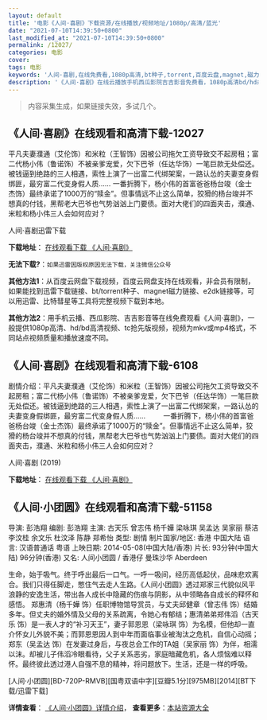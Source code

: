 ```yaml
---
layout: default
title: '电影《人间·喜剧》下载资源/在线播放/视频地址/1080p/高清/蓝光'
date: "2021-07-10T14:39:50+0800"
last_modified_at: "2021-07-10T14:39:50+0800"
permalink: /12027/
categories: 电影
cover:
tags: 电影
keywords: '人间·喜剧,在线免费看,1080p高清,bt种子,torrent,百度云盘,magnet,磁力链,迅雷下载资源'
description: '《人间·喜剧》在线云播放手机西瓜影院吉吉影音免费看，1080p高清bd/hd未删减完整版和tc抢先枪版，mkv/mp4格式，附带bt/torrent种子、magnet/磁力链、百度云盘、网盘资源迅雷下载链接'
---
```


>内容采集生成，如果链接失效，多试几个。


## 《人间·喜剧》在线观看和高清下载-12027

平凡夫妻濮通（艾伦饰）和米粒（王智饰）因被公司拖欠工资导致交不起房租；富二代杨小伟（鲁诺饰）不被亲爹宠爱，欠下巴爷（任达华饰）一笔巨款无处偿还。被钱逼到绝路的三人相遇，索性上演了一出富二代绑架案，一路认怂的夫妻变身假绑匪，最穷富二代变身假人质…… 一番折腾下，杨小伟的首富爸爸杨台竣（金士杰饰）最终承诺了1000万的“赎金”。但事情远不止这么简单，狡猾的杨台竣并不想真的付钱，黑帮老大巴爷也气势汹汹上门要债。面对大佬们的四面夹击，濮通、米粒和杨小伟三人会如何应对？


人间·喜剧迅雷下载

**下载地址**： [在线观看下载 《人间·喜剧》](https://www.993dy.com//vod-detail-id-35296.html) 


**无法下载?**：`如果迅雷因版权原因无法下载，关注微信公众号 `

**其他方法1**：从百度云网盘下载视频，百度云网盘支持在线观看，非会员有限制，如果能找到迅雷下载链接、bt/torrent种子、magnet磁力链接、e2dk链接等，可以用迅雷、比特彗星等工具将完整视频下载到本地。

**其他方法2**：用手机云播、西瓜影院、吉吉影音等在线免费观看《人间·喜剧》，一般提供1080p高清、hd/bd高清视频、tc抢先版视频，视频为mkv或mp4格式，不同站点视频质量和播放速度不同。


## 《人间·喜剧》在线观看和高清下载-6108

剧情介绍：平凡夫妻濮通（艾伦饰）和米粒（王智饰）因被公司拖欠工资导致交不起房租；富二代杨小伟（鲁诺饰）不被亲爹宠爱，欠下巴爷（任达华饰）一笔巨款无处偿还。被钱逼到绝路的三人相遇，索性上演了一出富二代绑架案，一路认怂的夫妻变身假绑匪，最穷富二代变身假人质……  　　一番折腾下，杨小伟的首富爸爸杨台竣（金士杰饰）最终承诺了1000万的“赎金”。但事情远不止这么简单，狡猾的杨台竣并不想真的付钱，黑帮老大巴爷也气势汹汹上门要债。面对大佬们的四面夹击，濮通、米粒和杨小伟三人会如何应对？


人间·喜剧 (2019)

**下载地址**： [在线观看下载 《人间·喜剧》](https://www.btbtdy.me/btdy/dy15346.html) 


## 《人间·小团圆》在线观看和高清下载-51158

导演: 彭浩翔 编剧: 彭浩翔 主演: 古天乐 曾志伟 杨千嬅 梁咏琪 吴孟达 吴家丽 蔡洁 李汶桂 余文乐 杜汶泽 陈静 郑希怡 类型: 剧情 制片国家/地区: 香港 中国大陆 语言: 汉语普通话 粤语 上映日期: 2014-05-08(中国大陆/香港) 片长: 93分钟(中国大陆) 96分钟(香港) 又名: 人间小团圆 / 香港仔 曼珠沙华 Aberdeen

生命，始于吸气。终于呼出最后一口气。一呼一吸间，经历高低起伏，品味悲欢离合。我们只得任脚走，憋住气去走人生路。《人间小团圆》透过郑家三代貌似风平浪静的安逸生活，带出各人成长中隐藏的伤痕与阴影，从中领略各自成长的释怀和感悟。 郑惠清（杨千嬅 饰）任职博物馆导赏员，与丈夫邱健章（曾志伟 饰）结婚多年。但丈夫的婚外情及父母的关系疏离，令她心有郁结；惠清弟弟郑伟滔（古天乐 饰）是一表人才的“补习天王”，妻子郭恩恩（梁咏琪 饰）为名模，但他却一直介怀女儿外貌不美；而郭恩恩因人到中年而面临事业被淘汰之危机，自信心动摇；郑东（吴孟达 饰）在发妻过身后，与夜总会工作的TA姐（吴家丽 饰）为伴，相濡以沫。却被儿子伟滔冷眼看待，父子关系恶劣，家庭暗藏危机，各人烦恼难以释怀。最终彼此透过港人自强不息的精神，将问题放下。生活，还是一样的呼吸。


[人间·小团圆][BD-720P-RMVB][国粤双语中字][豆瓣5.1分][975MB][2014][BT下载/迅雷下载]

**详情查看**： [《人间·小团圆》详情介绍](/movie/51158/)， **查看更多**：[本站资源大全](/movie/t/all/)

